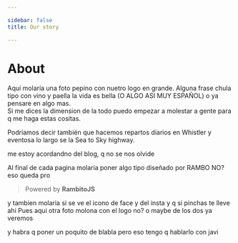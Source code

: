 ```yaml
---

sidebar: false
title: Our story

---
```


# About

Aquí molaría una foto pepino con nuetro logo en grande. Alguna frase chula tipo con vino y paella la vida es bella (O ALGO ASI MUY ESPAÑOL) o ya pensare en algo mas.  
Si me dices la dimension de la todo puedo empezar a molestar a gente para q me haga estas cositas. 


Podríamos decir también que hacemos repartos diarios en Whistler y eventosa lo largo se la Sea to Sky highway. 


me estoy acordandno del blog, q no se nos olvide 



Al final de cada pagina molaria poner algo tipo diseñado por RAMBO NO? eso queda pro
> Powered by **RambitoJS**

y tambien molaria si se ve el icono de face y del insta y q si pinchas te lleve ahi 
Pues aqui otra foto molona con el logo no? o maybe de los dos ya veremos


y habra q poner un poquito de blabla pero eso tengo q hablarlo con javi


